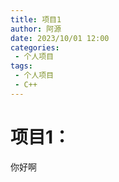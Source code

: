 ```yaml
---
title: 项目1
author: 阿源
date: 2023/10/01 12:00
categories:
 - 个人项目
tags:
 - 个人项目
 - C++
---
```

# 项目1：

你好啊